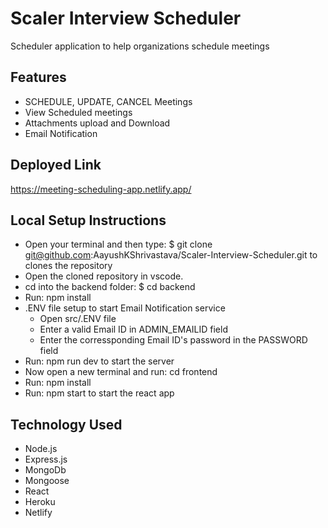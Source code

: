 # Scaler Interview Scheduler
Scheduler application to help organizations schedule meetings
## Features
- SCHEDULE, UPDATE, CANCEL Meetings
- View Scheduled meetings
- Attachments upload and Download
- Email Notification

## Deployed Link
https://meeting-scheduling-app.netlify.app/

## Local Setup Instructions
- Open your terminal and then type: $ git clone git@github.com:AayushKShrivastava/Scaler-Interview-Scheduler.git to clones the repository
- Open the cloned repository in vscode.
- cd into the backend folder: $ cd backend
- Run: npm install
- .ENV file setup to start Email Notification service
    - Open src/.ENV file
    - Enter a valid Email ID in ADMIN_EMAILID field 
    - Enter the corressponding Email ID's password in the PASSWORD field
- Run: npm run dev to start the server
- Now open a new terminal and run: cd frontend
- Run: npm install
- Run: npm start to start the react app

## Technology Used
- Node.js
- Express.js
- MongoDb
- Mongoose
- React
- Heroku
- Netlify


